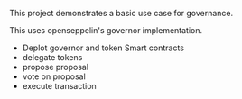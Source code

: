 This project demonstrates a basic use case for governance.

This uses openseppelin's governor implementation.

- Deplot governor and token Smart contracts
- delegate tokens
- propose proposal
- vote on proposal
- execute transaction
